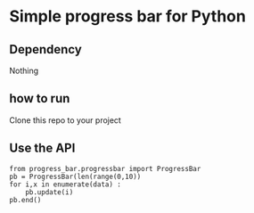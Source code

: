 # Simple progress bar for Python

## Dependency
Nothing

## how to run
Clone this repo to your project

## Use the API
````
from progress_bar.progressbar import ProgressBar
pb = ProgressBar(len(range(0,10))
for i,x in enumerate(data) :
    pb.update(i)
pb.end()
````

